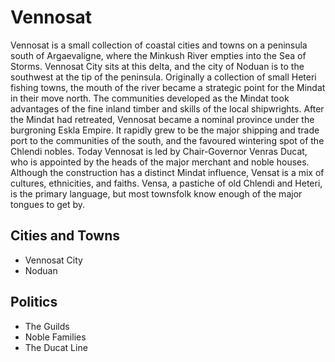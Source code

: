 # Vennosat
Vennosat is a small collection of coastal cities and towns on a peninsula south of Argaevaligne, where the Minkush River empties into the Sea of Storms. Vennosat City sits at this delta, and the city of Noduan is to the southwest at the tip of the peninsula. Originally a collection of small Heteri fishing towns, the mouth of the river became a strategic point for the Mindat in their move north. The communities developed as the Mindat took advantages of the fine inland timber and skills of the local shipwrights. After the Mindat had retreated, Vennosat became a nominal province under the burgroning Eskla Empire. It rapidly grew to be the major shipping and trade port to the communities of the south, and the favoured wintering spot of the Chlendi nobles. Today Vennosat is led by Chair-Governor Venras Ducat, who is appointed by the heads of the major merchant and noble houses. Although the construction has a distinct Mindat influence, Vensat is a mix of cultures, ethnicities, and faiths. Vensa, a pastiche of old Chlendi and Heteri, is the primary language, but most townsfolk know enough of the major tongues to get by.

## Cities and Towns
* Vennosat City
* Noduan

## Politics
* The Guilds
* Noble Families
* The Ducat Line